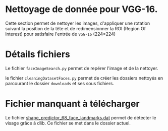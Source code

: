 # Nettoyage de donnée pour VGG-16.
Cette section permet de nettoyer les images, d'appliquer une rotation suivant la position de la tête et de redimensionner la ROI (Region Of Interest) pour satisfaire l'entrée de `VGG-16` (224*224)
# Détails fichiers
Le fichier `faceImageSearch.py` permet de repérer l'image et de la nettoyer.

le fichier `cleaningDatasetFaces.py` permet de créer les dossiers nettoyés en parcourant le dossier `downloads` et ses sous fichiers.
# Fichier manquant à télécharger
Le fichier [shape_predictor_68_face_landmarks.dat](https://drive.google.com/open?id=1Re7dLu17IC6PAd7sOzNhEGj7vIAQ_p4m) permet de détecter le visage grâce à dlib. Ce fichier se met dans le dossier actuel.